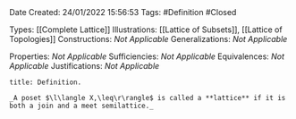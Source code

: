 <br />
<br />

Date Created: 24/01/2022 15:56:53
Tags: #Definition #Closed 

Types: [[Complete Lattice]]
Illustrations: [[Lattice of Subsets]], [[Lattice of Topologies]]
Constructions: _Not Applicable_
Generalizations: _Not Applicable_

Properties: _Not Applicable_
Sufficiencies: _Not Applicable_
Equivalences: _Not Applicable_
Justifications: _Not Applicable_

``` ad-Definition
title: Definition.

_A poset $\l\langle X,\leq\r\rangle$ is called a **lattice** if it is both a join and a meet semilattice._

```
